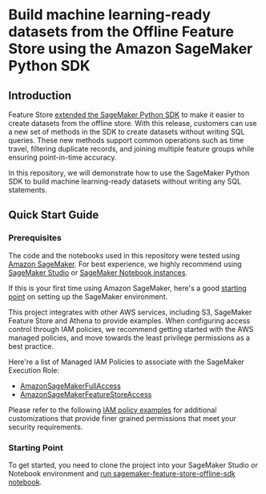 # Build machine learning-ready datasets from the Offline Feature Store using the Amazon SageMaker Python SDK

## Introduction
Feature Store [extended the SageMaker Python SDK](https://docs.aws.amazon.com/sagemaker/latest/dg/feature-store-create-a-dataset.html) to make it easier to create datasets from the offline store. With this release, customers can use a new set of methods in the SDK to create datasets without writing SQL queries. These new methods support common operations such as time travel, filtering duplicate records, and joining multiple feature groups while ensuring point-in-time accuracy. 

In this repository, we will demonstrate how to use the SageMaker Python SDK to build machine learning-ready datasets without writing any SQL statements.

## Quick Start Guide
### Prerequisites

The code and the notebooks used in this repository were tested using [Amazon SageMaker](https://aws.amazon.com/sagemaker/). For best experience, we highly recommend using [SageMaker Studio](https://aws.amazon.com/sagemaker/studio/) or [SageMaker Notebook instances](https://docs.aws.amazon.com/sagemaker/latest/dg/nbi.html). 

If this is your first time using Amazon SageMaker, here's a good [starting point](https://docs.aws.amazon.com/sagemaker/latest/dg/gs-set-up.html) on setting up the SageMaker environment.

This project integrates with other AWS services, including S3, SageMaker Feature Store and Athena to provide examples. When configuring access control through IAM policies, we recommend getting started with the AWS managed policies, and move towards the least privilege permissions as a best practice.

Here're a list of Managed IAM Policies to associate with the SageMaker Execution Role: 
* [AmazonSageMakerFullAccess](https://docs.aws.amazon.com/sagemaker/latest/dg/security-iam-awsmanpol.html#security-iam-awsmanpol-AmazonSageMakerFullAccess)
* [AmazonSageMakerFeatureStoreAccess](https://docs.aws.amazon.com/sagemaker/latest/dg/security-iam-awsmanpol-feature-store.html#security-iam-awsmanpol-AmazonSageMakerFeatureStoreAccess)

Please refer to the following [IAM policy examples](https://docs.aws.amazon.com/sagemaker/latest/dg/security_iam_id-based-policy-examples.html) for additional customizations that provide finer grained permissions that meet your security requirements.

### Starting Point
To get started, you need to clone the project into your SageMaker Studio or Notebook environment and [run sagemaker-feature-store-offline-sdk notebook](sagemaker-feature-store-offline-sdk.ipynb).